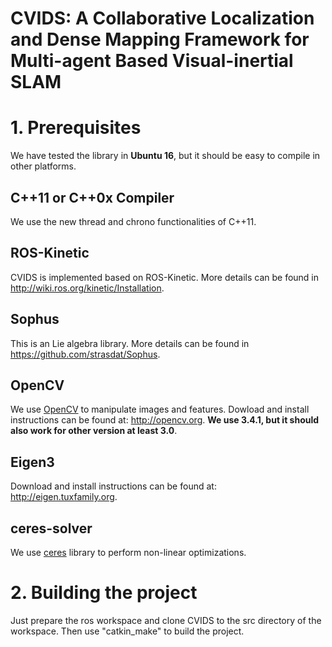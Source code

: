 # CVIDS: A Collaborative Localization and Dense Mapping Framework for Multi-agent Based Visual-inertial SLAM

# 1. Prerequisites
We have tested the library in **Ubuntu 16**, but it should be easy to compile in other platforms.

## C++11 or C++0x Compiler
We use the new thread and chrono functionalities of C++11.

## ROS-Kinetic
CVIDS is implemented based on ROS-Kinetic. More details can be found in http://wiki.ros.org/kinetic/Installation.

## Sophus
This is an Lie algebra library. More details can be found in https://github.com/strasdat/Sophus.

## OpenCV
We use [OpenCV](http://opencv.org) to manipulate images and features. Dowload and install instructions can be found at: http://opencv.org. **We use 3.4.1, but it should also work for other version at least 3.0**.

## Eigen3
Download and install instructions can be found at: http://eigen.tuxfamily.org.

## ceres-solver
We use [ceres](http://www.ceres-solver.org/) library to perform non-linear optimizations.

# 2. Building the project
Just prepare the ros workspace and clone CVIDS to the src directory of the workspace. Then use "catkin_make" to build the project.



